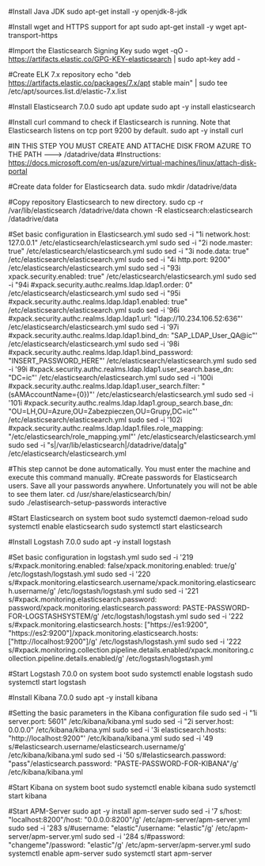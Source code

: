 #Install Java JDK
sudo apt-get install -y openjdk-8-jdk

#Install wget and HTTPS support for apt
sudo apt-get install -y wget apt-transport-https

#Import the Elasticsearch Signing Key
sudo wget -qO - https://artifacts.elastic.co/GPG-KEY-elasticsearch | sudo apt-key add -

#Create ELK 7.x repository
echo "deb https://artifacts.elastic.co/packages/7.x/apt stable main" | sudo tee /etc/apt/sources.list.d/elastic-7.x.list

#Install Elasticsearch 7.0.0 
sudo apt update
sudo apt -y install elasticsearch

#Install curl command to check if Elasticsearch is running. Note that Elasticsearch listens on tcp port 9200 by default.
sudo apt -y install curl

#IN THIS STEP YOU MUST CREATE AND ATTACHE DISK FROM AZURE TO THE PATH ---> /datadrive/data
#Instructions: https://docs.microsoft.com/en-us/azure/virtual-machines/linux/attach-disk-portal

#Create data folder for Elasticsearch data.
sudo mkdir /datadrive/data

#Copy repository Elasticsearch to new directory.
sudo cp -r /var/lib/elasticsearch /datadrive/data
chown -R elasticsearch:elasticsearch /datadrive/data

#Set basic configuration in Elasticsearch.yml
sudo sed -i "1i network.host: 127.0.0.1" /etc/elasticsearch/elasticsearch.yml
sudo sed -i "2i node.master: true" /etc/elasticsearch/elasticsearch.yml
sudo sed -i "3i node.data: true" /etc/elasticsearch/elasticsearch.yml
sudo sed -i "4i http.port: 9200" /etc/elasticsearch/elasticsearch.yml
sudo sed -i "93i xpack.security.enabled: true" /etc/elasticsearch/elasticsearch.yml
sudo sed -i "94i #xpack.security.authc.realms.ldap.ldap1.order: 0" /etc/elasticsearch/elasticsearch.yml
sudo sed -i "95i #xpack.security.authc.realms.ldap.ldap1.enabled: true" /etc/elasticsearch/elasticsearch.yml
sudo sed -i '96i #xpack.security.authc.realms.ldap.ldap1.url: "ldap://10.234.106.52:636"' /etc/elasticsearch/elasticsearch.yml
sudo sed -i '97i #xpack.security.authc.realms.ldap.ldap1.bind_dn: "SAP_LDAP_User_QA@ic"' /etc/elasticsearch/elasticsearch.yml
sudo sed -i '98i #xpack.security.authc.realms.ldap.ldap1.bind_password: "INSERT_PASSWORD_HERE"' /etc/elasticsearch/elasticsearch.yml
sudo sed -i '99i #xpack.security.authc.realms.ldap.ldap1.user_search.base_dn: "DC=ic"' /etc/elasticsearch/elasticsearch.yml
sudo sed -i '100i #xpack.security.authc.realms.ldap.ldap1.user_search.filter: "(sAMAccountName={0})"' /etc/elasticsearch/elasticsearch.yml
sudo sed -i '101i #xpack.security.authc.realms.ldap.ldap1.group_search.base_dn: "OU=LH,OU=Azure,OU=Zabezpieczen,OU=Grupy,DC=ic"' /etc/elasticsearch/elasticsearch.yml
sudo sed -i '102i #xpack.security.authc.realms.ldap.ldap1.files.role_mapping: "/etc/elasticsearch/role_mapping.yml"' /etc/elasticsearch/elasticsearch.yml
sudo sed -i "s|/var/lib/elasticsearch|/datadrive/data|g" /etc/elasticsearch/elasticsearch.yml

#This step cannot be done automatically. You must enter the machine and execute this command manually.
#Create passwords for Elasticsearch users. Save all your passwords anywhere. Unfortunately you will not be able to see them later.
cd /usr/share/elasticsearch/bin/	
sudo ./elastisearch-setup-passwords interactive 

#Start Elasticsearch on system boot
sudo systemctl daemon-reload
sudo systemctl enable elasticsearch
sudo systemctl start elasticsearch

#Install Logstash 7.0.0
sudo apt -y install logstash 

#Set basic configuration in logstash.yml
sudo sed -i '219 s/#xpack.monitoring.enabled: false/xpack.monitoring.enabled: true/g' /etc/logstash/logstash.yml 
sudo sed -i '220 s/#xpack.monitoring.elasticsearch.username/xpack.monitoring.elasticsearch.username/g' /etc/logstash/logstash.yml
sudo sed -i '221 s/#xpack.monitoring.elasticsearch.password: password/xpack.monitoring.elasticsearch.password: PASTE-PASSWORD-FOR-LOGSTASHSYSTEM/g' /etc/logstash/logstash.yml
sudo sed -i '222 s/#xpack.monitoring.elasticsearch.hosts: ["https://es1:9200", "https://es2:9200"]/xpack.monitoring.elasticsearch.hosts: ["http://localhost:9200"]/g' /etc/logstash/logstash.yml
sudo sed -i '222 s/#xpack.monitoring.collection.pipeline.details.enabled/xpack.monitoring.collection.pipeline.details.enabled/g' /etc/logstash/logstash.yml

#Start Logstash 7.0.0  on system boot
sudo systemctl enable logstash
sudo systemctl start logstash

#Install Kibana 7.0.0
sudo apt -y install kibana

#Setting the basic parameters in the Kibana configuration file
sudo sed -i "1i server.port: 5601" /etc/kibana/kibana.yml
sudo sed -i "2i server.host: 0.0.0.0" /etc/kibana/kibana.yml
sudo sed -i '3i elasticsearch.hosts: "http://localhost:9200"' /etc/kibana/kibana.yml
sudo sed -i '49 s/#elasticsearch.username/elasticsearch.username/g' /etc/kibana/kibana.yml
sudo sed -i '50 s/#elasticsearch.password: "pass"/elasticsearch.password: "PASTE-PASSWORD-FOR-KIBANA"/g' /etc/kibana/kibana.yml

#Start Kibana on system boot
sudo systemctl enable kibana
sudo systemctl start kibana

#Start APM-Server
sudo apt -y install apm-server
sudo sed -i '7 s/host: "localhost:8200"/host: "0.0.0.0:8200"/g' /etc/apm-server/apm-server.yml
sudo sed -i '283 s/#username: "elastic"/username: "elastic"/g' /etc/apm-server/apm-server.yml
sudo sed -i '284 s/#password: "changeme"/password: "elastic"/g' /etc/apm-server/apm-server.yml
sudo systemctl enable apm-server
sudo systemctl start apm-server
